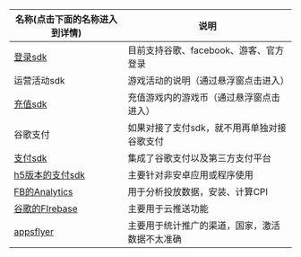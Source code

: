 | 名称(点击下面的名称进入到详情)    | 说明                                           |
| --------------------------------- | ---------------------------------------------- |
| [登录sdk](/haiyou_login)          | 目前支持谷歌、facebook、游客、官方登录         |
| 运营活动sdk                       | 游戏活动的说明（通过悬浮窗点击进入）           |
| [充值sdk](/haiyou_topup)          | 充值游戏内的游戏币（通过悬浮窗点击进入）       |
| 谷歌支付                          | 如果对接了支付sdk，就不用再单独对接谷歌支付    |
| [支付sdk](/haiyou_pay)            | 集成了谷歌支付以及第三方支付平台               |
| [h5版本的支付sdk](/haiyou_pay_h5) | 主要针对非安卓应用或程序使用                   |
| [FB的Analytics](/analytics)       | 用于分析投放数据，安装、计算CPI                |
| [谷歌的FIrebase](/firebase)       | 主要用于云推送功能                             |
| [appsflyer](/appsfly)             | 主要用于统计推广的渠道，国家，激活数据不太准确 |

